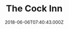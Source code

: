 ---
date: 2018-06-06T07:40:43.000Z
title: The Cock Inn
latitude: 52.0455585897244
longitude: 0.9586593760221017
category: checkin
---